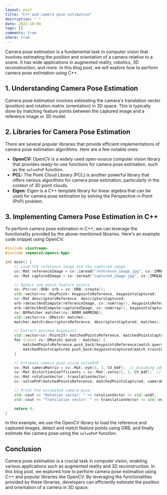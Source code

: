 ```yaml
---
layout: post
title: "C++ and camera pose estimation"
description: " "
date: 2023-10-04
tags: []
comments: true
share: true
---
```


Camera pose estimation is a fundamental task in computer vision that involves estimating the position and orientation of a camera relative to a scene. It has wide applications in augmented reality, robotics, 3D reconstruction, and more. In this blog post, we will explore how to perform camera pose estimation using C++.

## 1. Understanding Camera Pose Estimation

Camera pose estimation involves estimating the camera's translation vector (position) and rotation matrix (orientation) in 3D space. This is typically done by matching feature points between the captured image and a reference image or 3D model.

## 2. Libraries for Camera Pose Estimation

There are several popular libraries that provide efficient implementations of camera pose estimation algorithms. Here are a few notable ones:

- **OpenCV:** OpenCV is a widely used open-source computer vision library that provides ready-to-use functions for camera pose estimation, such as the `solvePnP` function.
- **PCL:** The Point Cloud Library (PCL) is another powerful library that offers various algorithms for camera pose estimation, particularly in the context of 3D point clouds.
- **Eigen:** Eigen is a C++ template library for linear algebra that can be used for camera pose estimation by solving the Perspective-n-Point (PnP) problem.

## 3. Implementing Camera Pose Estimation in C++

To perform camera pose estimation in C++, we can leverage the functionality provided by the above-mentioned libraries. Here's an example code snippet using OpenCV:

```cpp
#include <iostream>
#include <opencv2/opencv.hpp>

int main() {
    // Load the reference image and the captured image
    cv::Mat referenceImage = cv::imread("reference_image.jpg", cv::IMREAD_GRAYSCALE);
    cv::Mat capturedImage = cv::imread("captured_image.jpg", cv::IMREAD_GRAYSCALE);

    // Detect and match feature points
    cv::Ptr<cv::ORB> orb = cv::ORB::create();
    std::vector<cv::KeyPoint> keypointsReference, keypointsCaptured;
    cv::Mat descriptorsReference, descriptorsCaptured;
    orb->detectAndCompute(referenceImage, cv::noArray(), keypointsReference, descriptorsReference);
    orb->detectAndCompute(capturedImage, cv::noArray(), keypointsCaptured, descriptorsCaptured);
    cv::BFMatcher matcher(cv::NORM_HAMMING);
    std::vector<cv::DMatch> matches;
    matcher.match(descriptorsReference, descriptorsCaptured, matches);

    // Extract matched keypoints
    std::vector<cv::Point2f> matchedPointsReference, matchedPointsCaptured;
    for (const cv::DMatch& match : matches) {
        matchedPointsReference.push_back(keypointsReference[match.queryIdx].pt);
        matchedPointsCaptured.push_back(keypointsCaptured[match.trainIdx].pt);
    }

    // Estimate camera pose using solvePnP
    cv::Mat cameraMatrix = cv::Mat::eye(3, 3, CV_64F);  // Assuming identity matrix for simplicity
    cv::Mat distortionCoefficients = cv::Mat::zeros(5, 1, CV_64F);  // Assuming no distortion for simplicity
    cv::Mat rotationVector, translationVector;
    cv::solvePnP(matchedPointsReference, matchedPointsCaptured, cameraMatrix, distortionCoefficients, rotationVector, translationVector);

    // Print the estimated camera pose
    std::cout << "Rotation vector: " << rotationVector << std::endl;
    std::cout << "Translation vector: " << translationVector << std::endl;

    return 0;
}
```

In this example, we use the OpenCV library to load the reference and captured images, detect and match feature points using ORB, and finally estimate the camera pose using the `solvePnP` function.

## Conclusion

Camera pose estimation is a crucial task in computer vision, enabling various applications such as augmented reality and 3D reconstruction. In this blog post, we explored how to perform camera pose estimation using C++ and popular libraries like OpenCV. By leveraging the functionalities provided by these libraries, developers can efficiently estimate the position and orientation of a camera in 3D space.